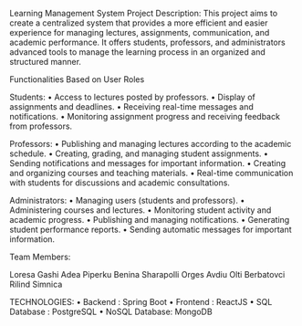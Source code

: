 Learning Management System
Project Description:
This project aims to create a centralized system that provides a more efficient and easier experience for managing lectures, assignments, communication, and academic performance. It offers students, professors, and administrators advanced tools to manage the learning process in an organized and structured manner.

Functionalities Based on User Roles

Students:
• Access to lectures posted by professors.
• Display of assignments and deadlines.
• Receiving real-time messages and notifications.
• Monitoring assignment progress and receiving feedback from professors.

Professors:
• Publishing and managing lectures according to the academic schedule.
• Creating, grading, and managing student assignments.
• Sending notifications and messages for important information.
• Creating and organizing courses and teaching materials.
• Real-time communication with students for discussions and academic consultations.

Administrators:
• Managing users (students and professors).
• Administering courses and lectures.
• Monitoring student activity and academic progress.
• Publishing and managing notifications.
• Generating student performance reports.
• Sending automatic messages for important information.

Team Members:

Loresa	Gashi
Adea	Piperku	
Benina	Sharapolli
Orges	Avdiu
Olti	Berbatovci
Rilind	Simnica

TECHNOLOGIES:
•	Backend : Spring Boot
•	Frontend : ReactJS
•	SQL Database : PostgreSQL
•	NoSQL Database: MongoDB

